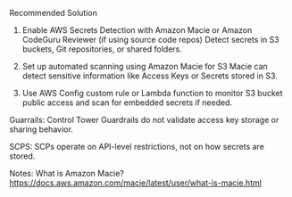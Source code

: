 Recommended Solution
1. Enable AWS Secrets Detection with Amazon Macie or Amazon CodeGuru Reviewer (if using source code repos)
Detect secrets in S3 buckets, Git repositories, or shared folders.

2. Set up automated scanning using Amazon Macie for S3
Macie can detect sensitive information like Access Keys or Secrets stored in S3.

3. Use AWS Config custom rule or Lambda function to monitor S3 bucket public access and scan for embedded secrets if needed.

Guarrails:
Control Tower Guardrails do not validate access key storage or sharing behavior.

SCPS:
SCPs operate on API-level restrictions, not on how secrets are stored.

Notes:
What is Amazon Macie?
https://docs.aws.amazon.com/macie/latest/user/what-is-macie.html